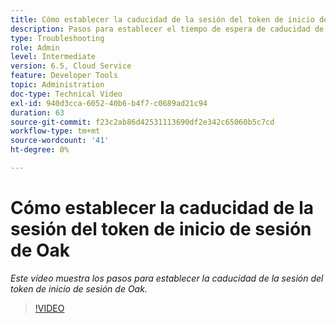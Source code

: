 ```yaml
---
title: Cómo establecer la caducidad de la sesión del token de inicio de sesión de Oak
description: Pasos para establecer el tiempo de espera de caducidad de sesión del token de origen de Oak
type: Troubleshooting
role: Admin
level: Intermediate
version: 6.5, Cloud Service
feature: Developer Tools
topic: Administration
doc-type: Technical Video
exl-id: 940d3cca-6052-40b6-b4f7-c0689ad21c94
duration: 63
source-git-commit: f23c2ab86d42531113690df2e342c65060b5c7cd
workflow-type: tm+mt
source-wordcount: '41'
ht-degree: 0%

---
```


# Cómo establecer la caducidad de la sesión del token de inicio de sesión de Oak

*Este vídeo muestra los pasos para establecer la caducidad de la sesión del token de inicio de sesión de Oak.*

>[!VIDEO](https://video.tv.adobe.com/v/335468?quality=12&learn=on)
